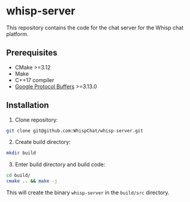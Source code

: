 # whisp-server
This repository contains the code for the chat server for the Whisp chat
platform.

## Prerequisites
- CMake >=3.12
- Make
- C++17 compiler
- [Google Protocol Buffers](https://developers.google.com/protocol-buffers) >=3.13.0

## Installation
1. Clone repository:
```bash
git clone git@github.com:WhispChat/whisp-server.git
```
2. Create build directory:
```bash
mkdir build
```
3. Enter build directory and build code:
```bash
cd build/
cmake .. && make -j
```

This will create the binary `whisp-server` in the `build/src` directory.
